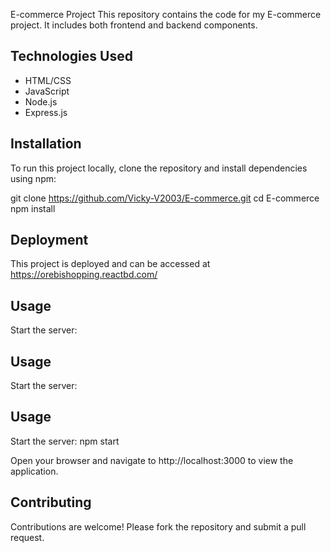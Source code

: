  E-commerce Project
This repository contains the code for my E-commerce project. It includes both frontend and backend components.

   ## Technologies Used

   - HTML/CSS
   - JavaScript
   - Node.js
   - Express.js

   ## Installation

   To run this project locally, clone the repository and install dependencies using npm:

   git clone https://github.com/Vicky-V2003/E-commerce.git
   cd E-commerce
   npm install
   

## Deployment

This project is deployed and can be accessed at  https://orebishopping.reactbd.com/

## Usage

Start the server:



## Usage

Start the server:


   
   ## Usage

   Start the server:
   npm start

   Open your browser and navigate to http://localhost:3000 to view the application.

   ## Contributing

   Contributions are welcome! Please fork the repository and submit a pull request.




